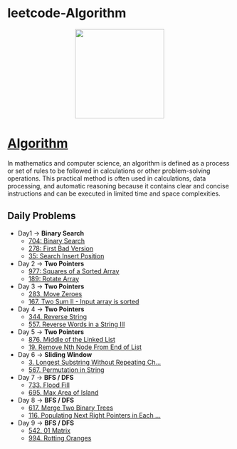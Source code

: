 # leetcode-Algorithm

<p align="center">
<img src="https://user-images.githubusercontent.com/50513363/133275719-754f9fe7-9a9b-4ff0-bf6a-4faf1c98cae2.png" width="200" height="200" />
</p>

# [Algorithm](https://leetcode.com/study-plan/algorithm)

In mathematics and computer science, an algorithm is defined as a process or set of rules to be followed in calculations or other problem-solving operations. This practical method is often used in calculations, data processing, and automatic reasoning because it contains clear and concise instructions and can be executed in limited time and space complexities.

## Daily Problems
- Day1 -> **Binary Search**
  - [704: Binary Search](https://leetcode.com/problems/binary-search)
  - [278: First Bad Version](https://leetcode.com/problems/first-bad-version)
  - [35: Search Insert Position](https://leetcode.com/problems/search-insert-position)
- Day 2 -> **Two Pointers**
  - [977: Squares of a Sorted Array](https://leetcode.com/problems/squares-of-a-sorted-array)
  - [189: Rotate Array](https://leetcode.com/problems/rotate-array)
- Day 3 -> **Two Pointers**
  - [283. Move Zeroes](https://leetcode.com/problems/move-zeroes)
  - [167. Two Sum II - Input array is sorted](https://leetcode.com/problems/two-sum-ii-input-array-is-sorted)
- Day 4 -> **Two Pointers**
  - [344. Reverse String](https://leetcode.com/problems/reverse-string)
  - [557. Reverse Words in a String III](https://leetcode.com/problems/reverse-words-in-a-string-iii)
- Day 5 -> **Two Pointers**
  - [876. Middle of the Linked List](https://leetcode.com/problems/middle-of-the-linked-list)
  - [19. Remove Nth Node From End of List](https://leetcode.com/problems/remove-nth-node-from-end-of-list)
- Day 6 -> **Sliding Window**
  - [3. Longest Substring Without Repeating Ch...](https://leetcode.com/problems/longest-substring-without-repeating-characters)
  - [567. Permutation in String](https://leetcode.com/problems/permutation-in-string)
- Day 7 -> **BFS / DFS**
  - [733. Flood Fill](https://leetcode.com/problems/flood-fill)
  - [695. Max Area of Island](https://leetcode.com/problems/max-area-of-island)
- Day 8 -> **BFS / DFS**
  - [617. Merge Two Binary Trees](https://leetcode.com/problems/merge-two-binary-trees)
  - [116. Populating Next Right Pointers in Each ...](https://leetcode.com/problems/populating-next-right-pointers-in-each-node)
- Day 9 -> **BFS / DFS**
  - [542. 01 Matrix](https://leetcode.com/problems/01-matrix)
  - [994. Rotting Oranges](https://leetcode.com/problems/rotting-oranges)